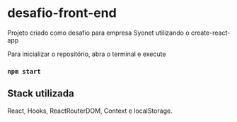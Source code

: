 # desafio-front-end
 
Projeto criado como desafio para empresa Syonet utilizando o create-react-app

Para inicializar o repositório, abra o terminal e execute
### `npm start` 


## Stack utilizada

React, Hooks, ReactRouterDOM, Context e localStorage.
